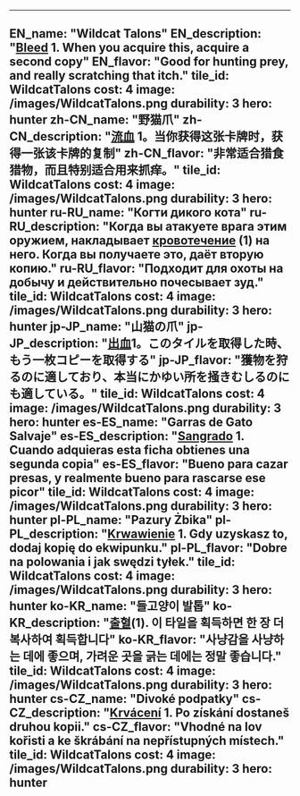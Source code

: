 ---

EN_name: "Wildcat Talons"
EN_description: "<u>Bleed</u> 1. When you acquire this, acquire a second copy"
EN_flavor: "Good for hunting prey, and really scratching that itch."
tile_id: WildcatTalons
cost: 4
image: /images/WildcatTalons.png
durability: 3
hero: hunter
zh-CN_name: "野猫爪"
zh-CN_description: "<u>流血</u> 1。当你获得这张卡牌时，获得一张该卡牌的复制"
zh-CN_flavor: "非常适合猎食猎物，而且特别适合用来抓痒。"
tile_id: WildcatTalons
cost: 4
image: /images/WildcatTalons.png
durability: 3
hero: hunter
ru-RU_name: "Когти дикого кота"
ru-RU_description: "Когда вы атакуете врага этим оружием, накладывает <u>кровотечение</u> (1) на него. Когда вы получаете это, даёт вторую копию."
ru-RU_flavor: "Подходит для охоты на добычу и действительно почесывает зуд."
tile_id: WildcatTalons
cost: 4
image: /images/WildcatTalons.png
durability: 3
hero: hunter
jp-JP_name: "山猫の爪"
jp-JP_description: "<u>出血</u>1。このタイルを取得した時、もう一枚コピーを取得する"
jp-JP_flavor: "獲物を狩るのに適しており、本当にかゆい所を掻きむしるのにも適している。"
tile_id: WildcatTalons
cost: 4
image: /images/WildcatTalons.png
durability: 3
hero: hunter
es-ES_name: "Garras de Gato Salvaje"
es-ES_description: "<u>Sangrado</u> 1. Cuando adquieras esta ficha obtienes una segunda copia"
es-ES_flavor: "Bueno para cazar presas, y realmente bueno para rascarse ese picor"
tile_id: WildcatTalons
cost: 4
image: /images/WildcatTalons.png
durability: 3
hero: hunter
pl-PL_name: "Pazury Żbika"
pl-PL_description: "<u>Krwawienie</u> 1. Gdy uzyskasz to, dodaj kopię do ekwipunku."
pl-PL_flavor: "Dobre na polowania i jak swędzi tyłek."
tile_id: WildcatTalons
cost: 4
image: /images/WildcatTalons.png
durability: 3
hero: hunter
ko-KR_name: "들고양이 발톱"
ko-KR_description: "<u>출혈</u>(1). 이 타일을 획득하면 한 장 더 복사하여 획득합니다"
ko-KR_flavor: "사냥감을 사냥하는 데에 좋으며, 가려운 곳을 긁는 데에는 정말 좋습니다."
tile_id: WildcatTalons
cost: 4
image: /images/WildcatTalons.png
durability: 3
hero: hunter
cs-CZ_name: "Divoké podpatky"
cs-CZ_description: "<u>Krvácení</u> 1. Po získání dostaneš druhou kopii."
cs-CZ_flavor: "Vhodné na lov kořisti a ke škrábání na nepřístupných místech."
tile_id: WildcatTalons
cost: 4
image: /images/WildcatTalons.png
durability: 3
hero: hunter
---